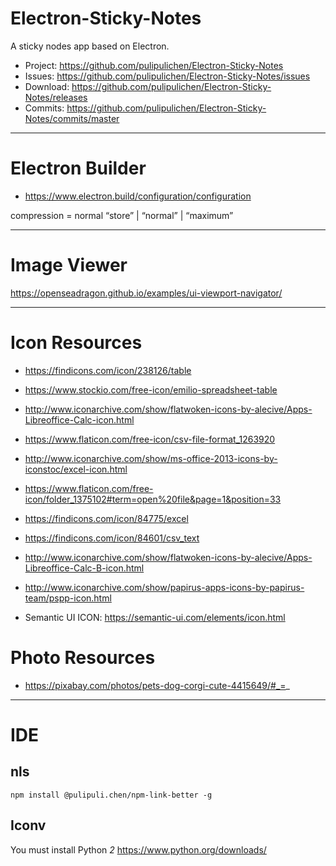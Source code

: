 # Electron-Sticky-Notes
A sticky nodes app based on Electron.

- Project: https://github.com/pulipulichen/Electron-Sticky-Notes
- Issues: https://github.com/pulipulichen/Electron-Sticky-Notes/issues
- Download: https://github.com/pulipulichen/Electron-Sticky-Notes/releases
- Commits: https://github.com/pulipulichen/Electron-Sticky-Notes/commits/master

----

# Electron Builder

- https://www.electron.build/configuration/configuration

compression = normal “store” | “normal” | “maximum” 

----

# Image Viewer

https://openseadragon.github.io/examples/ui-viewport-navigator/

----

# Icon Resources
- https://findicons.com/icon/238126/table
- https://www.stockio.com/free-icon/emilio-spreadsheet-table

- http://www.iconarchive.com/show/flatwoken-icons-by-alecive/Apps-Libreoffice-Calc-icon.html
- https://www.flaticon.com/free-icon/csv-file-format_1263920
- http://www.iconarchive.com/show/ms-office-2013-icons-by-iconstoc/excel-icon.html
- https://www.flaticon.com/free-icon/folder_1375102#term=open%20file&page=1&position=33

- https://findicons.com/icon/84775/excel
- https://findicons.com/icon/84601/csv_text
- http://www.iconarchive.com/show/flatwoken-icons-by-alecive/Apps-Libreoffice-Calc-B-icon.html

- http://www.iconarchive.com/show/papirus-apps-icons-by-papirus-team/pspp-icon.html

- Semantic UI ICON: https://semantic-ui.com/elements/icon.html

# Photo Resources

- https://pixabay.com/photos/pets-dog-corgi-cute-4415649/#_=_


----

# IDE

## nls
````
npm install @pulipuli.chen/npm-link-better -g
````

## Iconv

You must install Python *2*
https://www.python.org/downloads/
